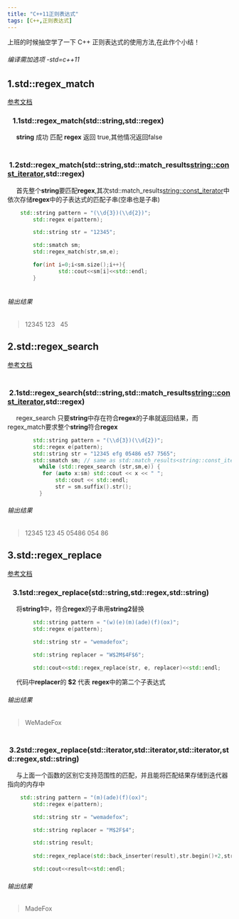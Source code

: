 ```yaml
---
title: "C++11正则表达式"
tags: [C++,正则表达式]
---
```

上班的时候抽空学了一下 C++ 正则表达式的使用方法,在此作个小结！

<!--more-->


###### 编译需加选项 -std=c++11

## 1.std::regex_match
[参考文档](http://www.cplusplus.com/reference/regex/regex_match/)
###   &#160; &#160;1.1std::regex_match(std::string,std::regex)
  &#160; &#160;&#160;&#160;**string** 成功 匹配 **regex** 返回 true,其他情况返回false

###   &#160; &#160;1.2std::regex_match(std::string,std::match_results<string::const_iterator>,std::regex)
 &#160; &#160;&#160;&#160;首先整个**string**要匹配**regex**,其次std::match_results<string::const_iterator>中依次存储**regex**中的子表达式的匹配子串(空串也是子串)

```C++
   	std::string pattern = "(\\d{3})(\\d{2})";
		std::regex e(pattern);

		std::string str = "12345";

		std::smatch sm;
		std::regex_match(str,sm,e);

		for(int i=0;i<sm.size();i++){
				std::cout<<sm[i]<<std::endl;
		}
	
```
###### 输出结果

>12345
>123
>&nbsp; 
>45



## 2.std::regex_search
[参考文档](http://www.cplusplus.com/reference/regex/regex_search/)
###   &#160; &#160;2.1std::regex_search(std::string,std::match_results<string::const_iterator>,std::regex)
 &#160; &#160;&#160;&#160;regex_search 只要**string**中存在符合**regex**的子串就返回结果，而regex_match要求整个**string**符合**regex**

```C++
        std::string pattern = "(\\d{3})(\\d{2})";
        std::regex e(pattern);
        std::string str = "12345 efg 05486 e57 7565";
        std::smatch sm; // same as std::match_results<string::const_iterator> sm;
          while (std::regex_search (str,sm,e)) {
           for (auto x:sm) std::cout << x << " ";
               std::cout << std::endl;
               str = sm.suffix().str();
          }

```
###### 输出结果

>12345 123 45
>05486 054 86



## 3.std::regex_replace
[参考文档](http://www.cplusplus.com/reference/regex/regex_replace/)
###   &#160; &#160;3.1std::regex_replace(std::string,std::regex,std::string)
&#160; &#160;&#160;&#160;将**string1**中，符合**regex**的子串用**string2**替换

```C++
		std::string pattern = "(w)(e)(m)(ade)(f)(ox)";
		std::regex e(pattern);

		std::string str = "wemadefox";

		std::string replacer = "W$2M$4F$6";

		std::cout<<std::regex_replace(str, e, replacer)<<std::endl;
```
&#160; &#160;&#160;&#160;代码中**replacer**的 **$2** 代表 **regex**中的第二个子表达式

###### 输出结果

>WeMadeFox



###   &#160; &#160;3.2std::regex_replace(std::iterator<string>,std::iterator<string>,std::iterator<string>,std::regex,std::string)
&#160; &#160;&#160;&#160;与上面一个函数的区别它支持范围性的匹配，并且能将匹配结果存储到迭代器指向的内存中

```C++
 	std::string pattern = "(m)(ade)(f)(ox)";
		std::regex e(pattern);

		std::string str = "wemadefox";

		std::string replacer = "M$2F$4";

		std::string result;
		
		std::regex_replace(std::back_inserter(result),str.begin()+2,str.end() ,e, replacer);

		std::cout<<result<<std::endl;
```

###### 输出结果

>MadeFox



